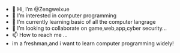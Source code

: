 - 👋 Hi, I’m @Zengweixue
- 👀 I’m interested in computer programming
- 🌱 I’m currently learning basic of all the computer langrage
- 💞️ I’m looking to collaborate on game,web,app,cyber security...
- 📫 How to reach me ...
- im a freshman,and i want to learn computer programming widely!

<!---
Zengweixue/Zengweixue is a ✨ special ✨ repository because its `README.md` (this file) appears on your GitHub profile.
You can click the Preview link to take a look at your changes.
--->
